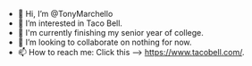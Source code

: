- 👋 Hi, I’m @TonyMarchello
- 👀 I’m interested in Taco Bell.
- 🌱 I'm currently finishing my senior year of college.
- 💞️ I’m looking to collaborate on nothing for now.
- 📫 How to reach me: Click this --> https://www.tacobell.com/.

<!---
AnthonyMarchello/AnthonyMarchello is a ✨ special ✨ repository because its `README.md` (this file) appears on your GitHub profile.
You can click the Preview link to take a look at your changes.
--->
